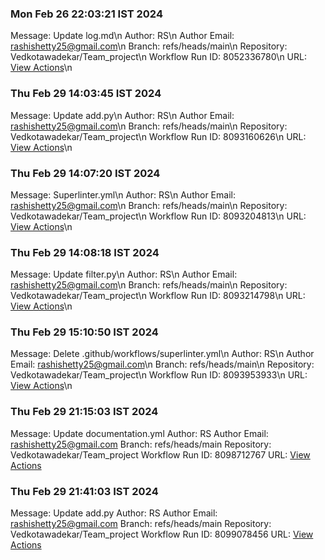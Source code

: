 
### Mon Feb 26 22:03:21 IST 2024
Message: Update log.md\n
Author: RS\n
Author Email: rashishetty25@gmail.com\n
Branch: refs/heads/main\n
Repository: Vedkotawadekar/Team_project\n
Workflow Run ID: 8052336780\n
URL: [View Actions](https://github.com/Vedkotawadekar/Team_project/actions/runs/8052336780)\n
### Thu Feb 29 14:03:45 IST 2024
Message: Update add.py\n
Author: RS\n
Author Email: rashishetty25@gmail.com\n
Branch: refs/heads/main\n
Repository: Vedkotawadekar/Team_project\n
Workflow Run ID: 8093160626\n
URL: [View Actions](https://github.com/Vedkotawadekar/Team_project/actions/runs/8093160626)\n
### Thu Feb 29 14:07:20 IST 2024
Message: Superlinter.yml\n
Author: RS\n
Author Email: rashishetty25@gmail.com\n
Branch: refs/heads/main\n
Repository: Vedkotawadekar/Team_project\n
Workflow Run ID: 8093204813\n
URL: [View Actions](https://github.com/Vedkotawadekar/Team_project/actions/runs/8093204813)\n
### Thu Feb 29 14:08:18 IST 2024
Message: Update filter.py\n
Author: RS\n
Author Email: rashishetty25@gmail.com\n
Branch: refs/heads/main\n
Repository: Vedkotawadekar/Team_project\n
Workflow Run ID: 8093214798\n
URL: [View Actions](https://github.com/Vedkotawadekar/Team_project/actions/runs/8093214798)\n
### Thu Feb 29 15:10:50 IST 2024
Message: Delete .github/workflows/superlinter.yml\n
Author: RS\n
Author Email: rashishetty25@gmail.com\n
Branch: refs/heads/main\n
Repository: Vedkotawadekar/Team_project\n
Workflow Run ID: 8093953933\n
URL: [View Actions](https://github.com/Vedkotawadekar/Team_project/actions/runs/8093953933)\n
### Thu Feb 29 21:15:03 IST 2024
Message: Update documentation.yml
Author: RS
Author Email: rashishetty25@gmail.com
Branch: refs/heads/main
Repository: Vedkotawadekar/Team_project
Workflow Run ID: 8098712767
URL: [View Actions](https://github.com/Vedkotawadekar/Team_project/actions/runs/8098712767)
### Thu Feb 29 21:41:03 IST 2024
Message: Update add.py
Author: RS
Author Email: rashishetty25@gmail.com
Branch: refs/heads/main
Repository: Vedkotawadekar/Team_project
Workflow Run ID: 8099078456
URL: [View Actions](https://github.com/Vedkotawadekar/Team_project/actions/runs/8099078456)

